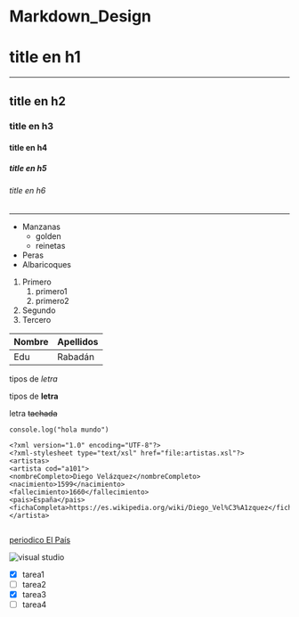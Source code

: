 # Markdown_Design


# title en h1
___
## title en h2
### title en h3
#### title en h4
##### title en h5
###### title en h6
___
<!-- Listas Desordenadas -->


* Manzanas
   * golden
   * reinetas
* Peras
* Albaricoques


<!-- Listas Desordenadas -->


1. Primero
   1. primero1
   2. primero2
2. Segundo
3. Tercero


<!-- Tablas -->


|Nombre|Apellidos|
|------|---------|
|Edu   |Rabadán  |




<!-- Tipos de Letra -->


tipos de *letra*


tipos de **letra**


letra ~~tachada~~


<!-- Generar una lista de código -->


`console.log("hola mundo")`


```
<?xml version="1.0" encoding="UTF-8"?>
<?xml-stylesheet type="text/xsl" href="file:artistas.xsl"?>
<artistas>
<artista cod="a101">
<nombreCompleto>Diego Velázquez</nombreCompleto>
<nacimiento>1599</nacimiento>
<fallecimiento>1660</fallecimiento>
<pais>España</pais>
<fichaCompleta>https://es.wikipedia.org/wiki/Diego_Vel%C3%A1zquez</fichaCompleta>
</artista>


```


<!-- Acceso a páginas web -->


[periodico El País](https://www.elpais.es "periódico chachi")


<!-- Acceso a Imágenes -->

![visual studio](https://cdn.icon-icons.com/icons2/2699/PNG/512/visualstudio_code_logo_icon_170248.png "Visual Studio Code Logo")

* [X] tarea1
* [ ] tarea2
* [X] tarea3
* [ ] tarea4 
